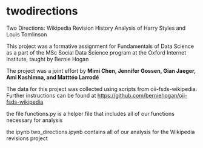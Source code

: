 # twodirections
Two Directions: Wikipedia Revision History Analysis of Harry Styles and Louis Tomlinson

This project was a formative assignment for Fundamentals of Data Science as a part of the MSc Social Data Science program at the Oxford Internet Institute, taught by Bernie Hogan

The project was a joint effort by **Mimi Chen, Jennifer Gossen, Gian Jaeger, Ami Kashimna, and Matttéo Larrodé**

The data for this project was collected using scripts from oii-fsds-wikipedia. Further instructions can be found at https://github.com/berniehogan/oii-fsds-wikipedia

the file functions.py is a helper file that includes all of our functions necessary for analysis

the ipynb two_directions.ipynb contains all of our analysis for the Wikipedia revisions project
